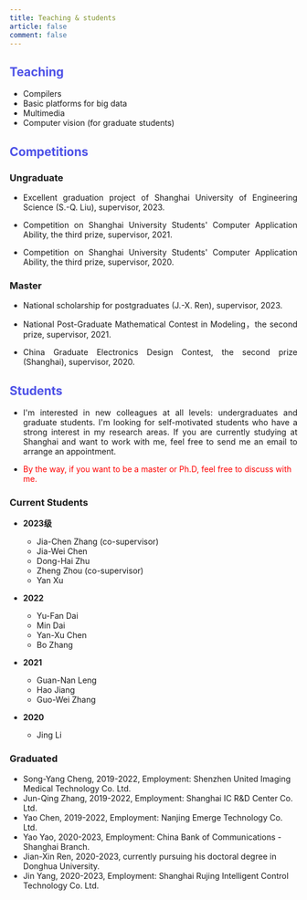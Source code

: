 ```yaml
---
title: Teaching & students
article: false
comment: false
---
```


##  <div style="color: #4d51e7">Teaching</div> 

- Compilers
- Basic platforms for big data 
- Multimedia 
- Computer vision (for graduate students)

##  <div style="color: #4d51e7">Competitions</div> 

### Ungraduate
- <p align="justify">Excellent graduation project of Shanghai University of Engineering Science (S.-Q. Liu), supervisor, 2023.</p>
- <p align="justify">Competition on Shanghai University Students' Computer Application Ability, the third prize, supervisor, 2021.</p>
- <p align="justify">Competition on Shanghai University Students' Computer Application Ability, the third prize, supervisor, 2020.</p>

### Master
- <p align="justify">National scholarship for postgraduates (J.-X. Ren), supervisor, 2023.</p>
- <p align="justify">National Post-Graduate Mathematical Contest in Modeling，the second prize, supervisor, 2021.</p>
- <p align="justify">China Graduate Electronics Design Contest, the second prize (Shanghai), supervisor, 2020.</p>

##  <div style="color: #4d51e7">Students</div> 
- <p align="justify">I'm interested in new colleagues at all levels: undergraduates and graduate students. I'm looking for self-motivated students who have a strong interest in my research areas. If you are currently studying at Shanghai and want to work with me, feel free to send me an email to arrange an appointment.</p>
-  <p align="justify"><div style="color: red">By the way, if you want to be a master or Ph.D,  feel free to discuss with me. </div></p>
    
 
### Current Students
- **2023级**
    - Jia-Chen Zhang (co-supervisor)
    - Jia-Wei Chen
    - Dong-Hai Zhu
    - Zheng Zhou (co-supervisor)
    - Yan Xu

- **2022**
    - Yu-Fan Dai
    - Min Dai
    - Yan-Xu Chen
    - Bo Zhang
- **2021** 
    - Guan-Nan Leng 
    - Hao Jiang
    - Guo-Wei Zhang 

- **2020** 
    - Jing Li 

### Graduated
- Song-Yang Cheng, 2019-2022, Employment: Shenzhen United Imaging Medical Technology Co. Ltd.
- Jun-Qing Zhang, 2019-2022, Employment: Shanghai IC R&D Center  Co. Ltd.
- Yao Chen, 2019-2022, Employment: Nanjing Emerge Technology Co. Ltd.
- Yao Yao, 2020-2023, Employment: China Bank of Communications - Shanghai Branch.
- Jian-Xin Ren, 2020-2023, currently pursuing his doctoral degree in Donghua University.
- Jin Yang, 2020-2023, Employment: Shanghai Rujing Intelligent Control Technology Co. Ltd.

